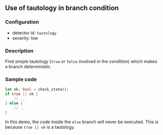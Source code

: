 ## Use of tautology in branch condition

### Configuration

* detector id: `tautology`
* severity: low

### Description

Find simple tautology (`true` or `false` involved in the condition) which makes a branch deterministic.

### Sample code

```rust
let ok: bool = check_state();
if true || ok {
    // ...
} else {
    // ...
}
```

In this demo, the code inside the `else` branch will never be executed. This is because `true || ok` is a tautology.

